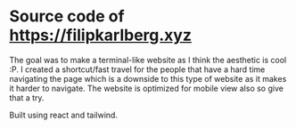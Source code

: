 # Source code of https://filipkarlberg.xyz

The goal was to make a terminal-like website as I think the aesthetic is cool :P. I created a shortcut/fast travel for the people that have a hard time navigating the page which is a downside to this type of website as it makes it harder to navigate. The website is optimized for mobile view also so give that a try.

Built using react and tailwind.
